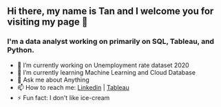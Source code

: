 ## Hi there, my name is Tan and I welcome you for visiting my page 👋

### I'm a data analyst working on primarily on SQL, Tableau, and Python. 

- 🔭 I’m currently working on Unemployment rate dataset 2020
- 🌱 I’m currently learning Machine Learning and Cloud Database
- 💬 Ask me about Anything
- 📫 How to reach me: [Linkedin](https://www.linkedin.com/in/tannduong/) | [Tableau](https://public.tableau.com/profile/tanduong#!/)
- ⚡ Fun fact: I don't like ice-cream
